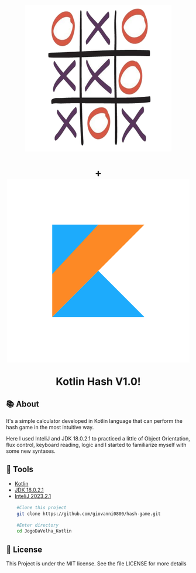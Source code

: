 <h1 align="center">
    <img src="img/hash.png"  alt="hash game Image"/>
    <br/>
    <br/>
    +
    <br/>
    <img src="img/kotlin_icon.png" alt="Kotlin Image" />
    <p>Kotlin Hash V1.0!</p>
</h1>

## 📚 About

It's a simple calculator developed in Kotlin language that can perform the hash game
in the most intuitive way.

Here I used InteliJ and JDK 18.0.2.1 to practiced a little of Object Orientation,
flux control, keyboard reading, logic and I started to familiarize myself
with some new syntaxes.

## 🔨 Tools

- [Kotlin](https://github.com/JetBrains/kotlin/releases/tag/v1.3.72)
- [JDK 18.0.2.1](https://www.oracle.com/java/technologies/javase/jdk18-archive-downloads.html)
- [InteliJ 2023.2.1](https://www.jetbrains.com/idea/download/?section=windows)

```bash
    #Clone this project
    git clone https://github.com/giovanni0800/hash-game.git
```

```bash
    #Enter directory
    cd JogoDaVelha_Kotlin
```

## 📖 License
This Project is under the MIT license. See the file LICENSE
for more details